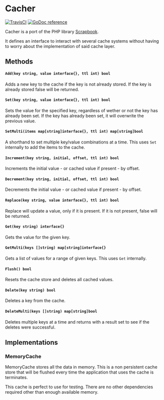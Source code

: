 # Cacher

[![TravisCI](https://travis-ci.org/jelmersnoeck/cacher.svg)](https://travis-ci.org/jelmersnoeck/cacher) [![GoDoc reference](https://camo.githubusercontent.com/fb9e66520f8775e97dcacdf366d0dee7828df53f/68747470733a2f2f676f646f632e6f72672f6769746875622e636f6d2f676f2d6d617274696e692f6d617274696e693f7374617475732e706e67)](https://godoc.org/github.com/jelmersnoeck/cacher)

Cacher is a port of the PHP library [Scrapbook](https://github.com/matthiasmullie/scrapbook).

It defines an interface to interact with several cache systems without having to
worry about the implementation of said cache layer.

## Methods

#### `Add(key string, value interface{}, ttl int) bool`

Adds a new key to the cache if the key is not already stored. If the key is
already stored false will be returned.

#### `Set(key string, value interface{}, ttl int) bool`

Sets the value for the specified key, regardless of wether or not the key has
already been set. If the key has already been set, it will overwrite the
previous value.

#### `SetMulti(items map[string]interface{}, ttl int) map[string]bool`

A shorthand to set multiple key/value combinations at a time. This uses `Set`
internally to add the items to the cache.

#### `Increment(key string, initial, offset, ttl int) bool`

Increments the initial value - or cached value if present - by offset.

#### `Decrement(key string, initial, offset, ttl int) bool`

Decrements the initial value - or cached value if present - by offset.

#### `Replace(key string, value interface{}, ttl int) bool`

Replace will update a value, only if it is present. If it is not present, false
will be returned.

#### `Get(key string) interface{}`

Gets the value for the given key.

#### `GetMulti(keys []string) map[string]interface{}`

Gets a list of values for a range of given keys. This uses `Get` internally.

#### `Flush() bool`

Resets the cache store and deletes all cached values.

#### `Delete(key string) bool`

Deletes a key from the cache.

#### `DeleteMulti(keys []string) map[string]bool`

Deletes multiple keys at a time and returns with a result set to see if the
deletes were successful.

## Implementations

### MemoryCache

MemoryCache stores all the data in memory. This is a non persistent cache store
that will be flushed every time the application that uses the cache is
terminates.

This cache is perfect to use for testing. There are no other dependencies
required other than enough available memory.
